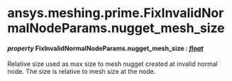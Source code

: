 <a id="ansys-meshing-prime-fixinvalidnormalnodeparams-nugget-mesh-size"></a>

# ansys.meshing.prime.FixInvalidNormalNodeParams.nugget_mesh_size

<a id="ansys.meshing.prime.FixInvalidNormalNodeParams.nugget_mesh_size"></a>

#### *property* FixInvalidNormalNodeParams.nugget_mesh_size *: [float](https://docs.python.org/3.11/library/functions.html#float)*

Relative size used as max size to mesh nugget created at invalid normal node. The size is relative to mesh size at the node.

<!-- !! processed by numpydoc !! -->
